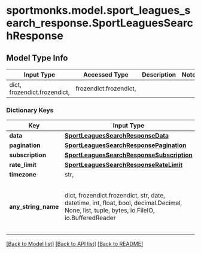 # sportmonks.model.sport_leagues_search_response.SportLeaguesSearchResponse

## Model Type Info
Input Type | Accessed Type | Description | Notes
------------ | ------------- | ------------- | -------------
dict, frozendict.frozendict,  | frozendict.frozendict,  |  | 

### Dictionary Keys
Key | Input Type | Accessed Type | Description | Notes
------------ | ------------- | ------------- | ------------- | -------------
**data** | [**SportLeaguesSearchResponseData**](SportLeaguesSearchResponseData.md) | [**SportLeaguesSearchResponseData**](SportLeaguesSearchResponseData.md) |  | [optional] 
**pagination** | [**SportLeaguesSearchResponsePagination**](SportLeaguesSearchResponsePagination.md) | [**SportLeaguesSearchResponsePagination**](SportLeaguesSearchResponsePagination.md) |  | [optional] 
**subscription** | [**SportLeaguesSearchResponseSubscription**](SportLeaguesSearchResponseSubscription.md) | [**SportLeaguesSearchResponseSubscription**](SportLeaguesSearchResponseSubscription.md) |  | [optional] 
**rate_limit** | [**SportLeaguesSearchResponseRateLimit**](SportLeaguesSearchResponseRateLimit.md) | [**SportLeaguesSearchResponseRateLimit**](SportLeaguesSearchResponseRateLimit.md) |  | [optional] 
**timezone** | str,  | str,  |  | [optional] 
**any_string_name** | dict, frozendict.frozendict, str, date, datetime, int, float, bool, decimal.Decimal, None, list, tuple, bytes, io.FileIO, io.BufferedReader | frozendict.frozendict, str, BoolClass, decimal.Decimal, NoneClass, tuple, bytes, FileIO | any string name can be used but the value must be the correct type | [optional]

[[Back to Model list]](../../README.md#documentation-for-models) [[Back to API list]](../../README.md#documentation-for-api-endpoints) [[Back to README]](../../README.md)


